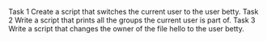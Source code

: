 Task 1 Create a script that switches the current user to the user betty.
Task 2 Write a script that prints all the groups the current user is part of.
Task 3 Write a script that changes the owner of the file hello to the user betty.

